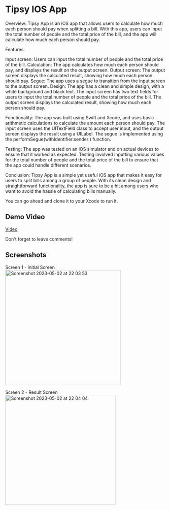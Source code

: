 
# Tipsy IOS App

Overview:
Tipsy App is an iOS app that allows users to calculate how much each person should pay when splitting a bill. With this app, users can input the total number of people and the total price of the bill, and the app will calculate how much each person should pay.

Features:

Input screen: Users can input the total number of people and the total price of the bill.
Calculation: The app calculates how much each person should pay, and displays the result on the output screen.
Output screen: The output screen displays the calculated result, showing how much each person should pay.
Segue: The app uses a segue to transition from the input screen to the output screen.
Design:
The app has a clean and simple design, with a white background and black text. The input screen has two text fields for users to input the total number of people and the total price of the bill. The output screen displays the calculated result, showing how much each person should pay.

Functionality:
The app was built using Swift and Xcode, and uses basic arithmetic calculations to calculate the amount each person should pay. The input screen uses the UITextField class to accept user input, and the output screen displays the result using a UILabel. The segue is implemented using the performSegue(withIdentifier:sender:) function.

Testing:
The app was tested on an iOS simulator and on actual devices to ensure that it worked as expected. Testing involved inputting various values for the total number of people and the total price of the bill to ensure that the app could handle different scenarios.

Conclusion:
Tipsy App is a simple yet useful iOS app that makes it easy for users to split bills among a group of people. With its clean design and straightforward functionality, the app is sure to be a hit among users who want to avoid the hassle of calculating bills manually.


You can go ahead and clone it to your Xcode to run it.
## Demo Video

[Video](https://www.linkedin.com/posts/fahmi-fahreza-791a531b0_iosappdevelopment-appdeveloper-achievements-activity-7053388922499837952-EXd9?utm_source=share&utm_medium=member_desktop)

Don't forget to leave comments!


## Screenshots

Screen 1 - Initial Screen
<img width="363" alt="Screenshot 2023-05-02 at 22 03 53" src="https://user-images.githubusercontent.com/78774559/235691784-88988e10-7ca1-4b95-9462-96c457f0ad17.png">


Screen 2 - Result Screen
<img width="347" alt="Screenshot 2023-05-02 at 22 04 04" src="https://user-images.githubusercontent.com/78774559/235692022-e064fc6e-b8fa-4527-88ea-51133d1c03f9.png">

